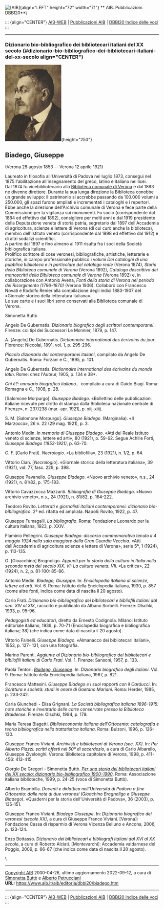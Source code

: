 ![\[AIB\]](/aib/wi/aibv72.gif){align="LEFT" height="72" width="71"}
** AIB. Pubblicazioni. DBBI20**\

::: {align="CENTER"}
[AIB-WEB](/) \| [Pubblicazioni AIB](/pubblicazioni/) \| [DBBI20 Indice
delle voci](dbbi20.htm)
:::

------------------------------------------------------------------------

### Dizionario bio-bibliografico dei bibliotecari italiani del XX secolo {#dizionario-bio-bibliografico-dei-bibliotecari-italiani-del-xx-secolo align="CENTER"}

![\[Ritratto\]](biadego.jpg){height="250"}

## Biadego, Giuseppe

(Verona 28 agosto 1853 -- Verona 12 aprile 1921)

Laureato in filosofia all\'Università di Padova nel luglio 1873,
conseguì nel 1875 l\'abilitazione all\'insegnamento del greco, latino e
italiano nei licei.\
Dal 1874 fu vicebibliotecario alla [Biblioteca comunale di
Verona](/aib/stor/teche/vr-civ.htm) e dal 1883 ne divenne direttore.
Durante la sua lunga direzione la Biblioteca conobbe un grande sviluppo:
il patrimonio si accrebbe passando da 100.000 volumi a 250.000, gli
spazi furono ampliati e incrementati i cataloghi e i repertori.\
Ebbe anche la direzione dell\'Archivio comunale di Verona e fece parte
della Commissione per la vigilanza sui monumenti. Fu socio
(corrispondente dal 1884 ed effettivo dal 1892), consigliere per molti
anni e dal 1919 presidente della Deputazione veneta di storia patria,
segretario dal 1897 dell\'Accademia di agricoltura, scienze e lettere di
Verona (di cui curò anche la biblioteca), membro dell\'Istituto veneto
(corrispondente dal 1898 ed effettivo dal 1912) e di altri sodalizi
scientifici.\
A partire dal 1897 e fino almeno al 1911 risulta fra i soci della
Società bibliografica italiana.\
Prolifico scrittore di cose veronesi, bibliografiche, artistiche,
letterarie e storiche, in campo professionale pubblicò i volumi *Dei
cataloghi di una pubblica biblioteca e in particolare del catalogo
reale* (Verona 1874), *Storia della Biblioteca comunale di Verona*
(Verona 1892), *Catalogo descrittivo dei manoscritti della Biblioteca
comunale di Verona* (Verona 1892) e, in collaborazione con Antonio
Avena, *Fonti della storia di Verona nel periodo del Risorgimento
(1796-1870)* (Verona 1906). Collaborò con Francesco Novati e Rodolfo
Renier alla compilazione degli indici 1883-1907 del «Giornale storico
della letteratura italiana».\
Le sue carte e i suoi libri sono conservati alla Biblioteca comunale di
Verona.

Simonetta Buttò

Angelo De Gubernatis. *Dizionario biografico degli scrittori
contemporanei*. Firenze: coi tipi dei Successori Le Monnier, 1879, p.
147.

A. \[Angelo\] De Gubernatis. *Dictionnaire international des écrivains
du jour*. Florence: Niccolai, 1891, vol. 1, p. 295-296.

*Piccolo dizionario dei contemporanei italiani*, compilato da Angelo De
Gubernatis. Roma: Forzani e C., 1895, p. 101.

Angelo De Gubernatis. *Dictionnaire international des écrivains du monde
latin*. Rome: chez l\'Auteur, 1905, p. 134 e 38\*.

*Chi è?: annuario biografico italiano\...* compilato a cura di Guido
Biagi. Roma: Romagna e C., 1908, p. 28.

\[Salomone Morpurgo\]. *Giuseppe Biadego*. «Bollettino delle
pubblicazioni italiane ricevute per diritto di stampa dalla Biblioteca
nazionale centrale di Firenze», n. 237/238 (mar.-apr. 1921), p.
xiij-xiiij.

S. M. \[Salomone Morpurgo\]. *Giuseppe Biadego*. (Marginalia). «Il
Marzocco», 26 n. 22 (29 mag. 1921), p. 3.

Antonio Medin. *In memoria di Giuseppe Biadego*. «Atti del Reale
Istituto veneto di scienze, lettere ed arti», 80 (1921), p. 59-62. Segue
Achille Forti, *Giuseppe Biadego (1853-1921)*, p. 63-70.

C. F. \[Carlo Frati\]. *Necrologio*. «La bibliofilia», 23 (1921), n.
1/2, p. 64.

Vittorio Cian. \[*Necrologio*\]. «Giornale storico della letteratura
italiana», 39 (1921), vol. 77, fasc. 229, p. 398.

Giuseppe Pavanello. *Giuseppe Biadego*. «Nuovo archivio veneto», n.s.,
24 (1921), n. 81/82, p. 175-183.

Vittorio Cavazzocca Mazzanti. *Bibliografia di Giuseppe Biadego*. «Nuovo
archivio veneto», n.s., 24 (1921), n. 81/82, p. 184-222.

Teodoro Rovito. *Letterati e giornalisti italiani contemporanei:
dizionario bio-bibliografico*. 2ª ed. rifatta ed ampliata. Napoli:
Rovito, 1922, p. 47.

Giuseppe Fumagalli. *La bibliografia*. Roma: Fondazione Leonardo per la
cultura italiana, 1923, p. XXIV.

Flaminio Pellegrini. *Giuseppe Biadego: discorso commemorativo tenuto il
4 maggio 1924 nella sala maggiore della Gran Guardia Vecchia*. «Atti
dell\'Accademia di agricoltura scienze e lettere di Verona», serie 5ª, 1
(1924), p. 113-135.

G. \[Gioacchino\] Brognoligo. *Appunti per la storia della cultura in
Italia nella seconda metà del secolo XIX. VI: La cultura veneta. VII*.
«La critica», 22 (1924), n. 2, p. 81-100: 85-86.

Antonio Medin. *Biadego, Giuseppe*. In: *Enciclopedia italiana di
scienze, lettere ed arti*. Vol. 6. Roma: Istituto della Enciclopedia
italiana, 1930, p. 857 (come altre fonti, indica come data di nascita il
20 agosto).

Carlo Frati. *Dizionario bio-bibliografico dei bibliotecari e bibliofili
italiani dal sec. XIV al XIX*, raccolto e pubblicato da Albano Sorbelli.
Firenze: Olschki, 1933, p. 95-96.

*Pedagogisti ed educatori*, diretto da Ernesto Codignola. Milano:
Istituto editoriale italiano, 1939, p. 70-71 (Enciclopedia biografica e
bibliografica italiana; 38) (che indica come data di nascita il 20
agosto).

Vittorio Fainelli. *Giuseppe Biadego*. «Almanacco dei bibliotecari
italiani», 1953, p. 127- 131, con una fotografia.

Marino Parenti. *Aggiunte al Dizionario bio-bibliografico dei
bibliotecari e bibliofili italiani di Carlo Frati*. Vol. 1. Firenze:
Sansoni, 1957, p. 133.

Paola Tentori. *[Biadego,
Giuseppe](http://www.treccani.it/enciclopedia/giuseppe-biadego_(Dizionario_Biografico)/)*.
In: *Dizionario biografico degli italiani*. Vol. 9. Roma: Istituto della
Enciclopedia italiana, 1967, p. 821.

Francesco Mattesini. *Giuseppe Biadego e i suoi rapporti con il
Carducci*. In: *Scrittura e società: studi in onore di Gaetano Mariani*.
Roma: Herder, 1985, p. 233-242.

Carla Giunchedi - Elisa Grignani. *La Società bibliografica italiana
1896-1915: note storiche e inventario delle carte conservate presso la
Biblioteca Braidense*. Firenze: Olschki, 1994, p. 179.

Maria Teresa Biagetti. *Biblioteconomia italiana dell\'Ottocento:
catalografia e teoria bibliografica nella trattatistica italiana*. Roma:
Bulzoni, 1996, p. 126-130.

Giuseppe Franco Viviani. *Archivisti e bibliotecari di Verona (sec.
XX)*. In: *Per Alberto Piazzi: scritti offerti nel 50º di sacerdozio*, a
cura di Carlo Albarello, Giuseppe Zivelonghi. Verona: Biblioteca
capitolare di Verona, 1998, p. 411-456: 413-415.

Giorgio De Gregori - Simonetta Buttò. [*Per una storia dei bibliotecari
italiani del XX secolo: dizionario bio-bibliografico
1900-1990*](/aib/editoria/pub065.htm). Roma: Associazione italiana
biblioteche, 1999, p. 24-25 (voce di Simonetta Buttò).

Alberto Brambilla. *Docenti e didattica nell\'Università di Padova a
fine Ottocento: dalle note di due veronesi (Gioachino Brognoligo e
Giuseppe Biadego)*. «Quaderni per la storia dell\'Università di Padova»,
36 (2003), p. 135-151.

Giuseppe Franco Viviani. *Biadego Giuseppe*. In: *Dizionario biografico
dei veronesi (secolo XX)*, a cura di Giuseppe Franco Viviani.
\[Verona\]: Fondazione Cassa di risparmio di Verona Vicenza Belluno e
Ancona, 2006, p. 123-124.

Enzo Bottasso. *Dizionario dei bibliotecari e bibliografi italiani dal
XVI al XX secolo*, a cura di Roberto Alciati. \[Montevarchi\]: Accademia
valdarnese del Poggio, 2009, p. 66-67 (che indica come data di nascita
il 20 agosto).

\

------------------------------------------------------------------------

[Copyright AIB](/su-questo-sito/dichiarazione-di-copyright-aib-web/)
2000-04-26, ultimo aggiornamento 2022-09-12, a cura di [Simonetta
Buttò](/aib/redazione3.htm) e [Alberto
Petrucciani](/su-questo-sito/redazione-aib-web/)\
**URL:** https://www.aib.it/aib/editoria/dbbi20/biadego.htm

------------------------------------------------------------------------

::: {align="CENTER"}
[AIB-WEB](/) \| [Pubblicazioni AIB](/pubblicazioni/) \| [DBBI20 Indice
delle voci](dbbi20.htm)
:::
